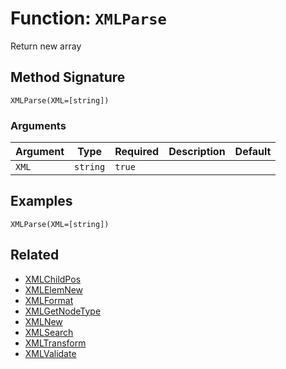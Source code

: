 [comment]: # (Note: This documentation is generated dynamically in the build process.  To modify the contents, change the javadoc on the _invoke method of the BIF class)

# Function: `XMLParse`

Return new array

## Method Signature

```
XMLParse(XML=[string])
```

### Arguments


| Argument | Type | Required | Description | Default |
|----------|------|----------|-------------|---------|
| `XML` | `string` | `true` |  |  |

## Examples

```
XMLParse(XML=[string])
```

## Related

  * [XMLChildPos](./XMLChildPos.md)
  * [XMLElemNew](./XMLElemNew.md)
  * [XMLFormat](./XMLFormat.md)
  * [XMLGetNodeType](./XMLGetNodeType.md)
  * [XMLNew](./XMLNew.md)
  * [XMLSearch](./XMLSearch.md)
  * [XMLTransform](./XMLTransform.md)
  * [XMLValidate](./XMLValidate.md)

